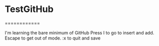 # TestGitHub
============

I'm learning the bare minimum of GitHub
Press I to go to insert and add. Escape to get out of mode. :x to quit and save
